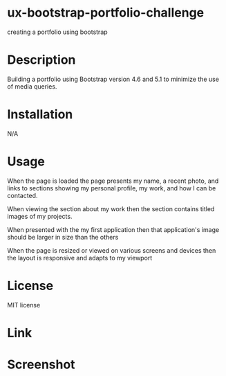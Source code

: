 # ux-bootstrap-portfolio-challenge
creating a portfolio using bootstrap


# Description
Building a portfolio using Bootstrap version 4.6 and 5.1 to minimize the use of media queries.

# Installation
N/A


# Usage
When the page is loaded the page presents my name, a recent photo, and links to sections showing my personal profile, my work, and how I can be contacted. 

When viewing the section about my work then the section contains titled images of my projects.

When presented with the my first application then that application's image should be larger in size than the others

When the page is resized or viewed on various screens and devices then the layout is responsive and adapts to my viewport

# License
MIT license


# Link




# Screenshot



